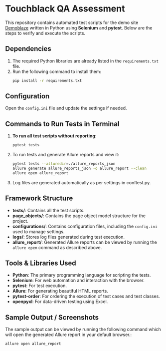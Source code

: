 # Touchblack QA Assessment

This repository contains automated test scripts for the demo site [Demoblaze](https://www.demoblaze.com/index.html) written in Python using **Selenium** and **pytest**. Below are the steps to verify and execute the scripts.

## Dependencies

1. The required Python libraries are already listed in the `requirements.txt` file.
2. Run the following command to install them:
   ```bash
   pip install -r requirements.txt
## Configuration

Open the `config.ini` file and update the settings if needed.

## Commands to Run Tests in Terminal

1. **To run all test scripts without reporting:**
   ```bash
   pytest tests
   
2. To run tests and generate Allure reports and view it:
    ```bash
    pytest tests --alluredir=./allure_reports_json
    allure generate allure_reports_json -o allure_report --clean
    allure open allure_report
3. Log files are generated automatically as per settings in conftest.py.

## Framework Structure

- **tests/**: Contains all the test scripts.
- **page_objects/**: Contains the page object model structure for the project.
- **configurations/**: Contains configuration files, including the `config.ini` used to manage settings.
- **logs/**: Stores log files generated during test execution.
- **allure_report/**: Generated Allure reports can be viewed by running the `allure open` command as described above.

## Tools & Libraries Used

- **Python**: The primary programming language for scripting the tests.
- **Selenium**: For web automation and interaction with the browser.
- **pytest**: For test execution.
- **Allure**: For generating beautiful HTML reports.
- **pytest-order**: For ordering the execution of test cases and test classes.
- **openpyxl**: For data-driven testing using Excel.

## Sample Output / Screenshots

The sample output can be viewed by running the following command which will open the generated Allure report in your default browser.:
```bash
allure open allure_report